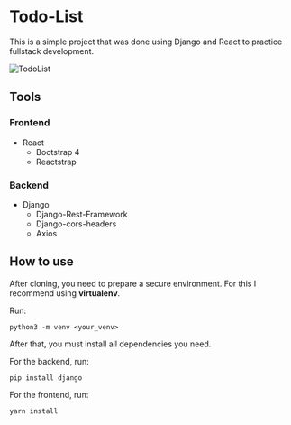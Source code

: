 # Todo-List
This is a simple project that was done using Django and React to practice fullstack development.

![TodoList](https://ibb.co/1rw6JyS)

## Tools
### Frontend
  - React
    - Bootstrap 4
    - Reactstrap
### Backend
  - Django
    - Django-Rest-Framework
    - Django-cors-headers
    - Axios

## How to use
After cloning, you need to prepare a secure environment. For this I recommend using **virtualenv**. 

Run:

`python3 -m venv <your_venv>`

After that, you must install all dependencies you need. 

For the backend, run:

`pip install django`

For the frontend, run:

`yarn install`
